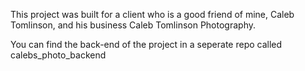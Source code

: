 This project was built for a client who is a good friend of mine, Caleb Tomlinson, and his business Caleb Tomlinson Photography.

You can find the back-end of the project in a seperate repo called calebs_photo_backend
